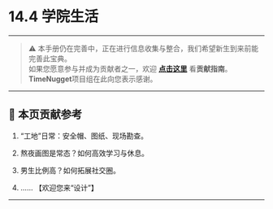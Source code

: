 # 14.4 学院生活

---

> ⚠️ 本手册仍在完善中，正在进行信息收集与整合，我们希望新生到来前能完善此宝典。  
> 如果您愿意参与并成为贡献者之一，欢迎 **[点击这里](/CONTRIBUTING)** 看**贡献指南**。  
> **TimeNugget**项目组在此向您表示感谢。  

---

## 📌 本页贡献参考

1. “工地”日常：安全帽、图纸、现场勘查。

2. 熬夜画图是常态？如何高效学习与休息。

3. 男生比例高？如何拓展社交圈。

4. ……  【欢迎您来“设计”】

---
